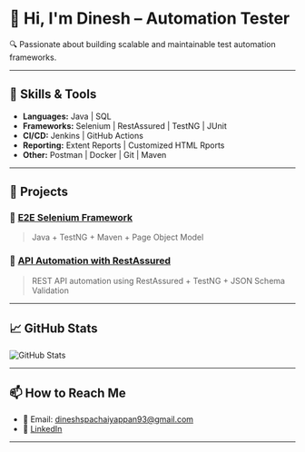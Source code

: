 # 👋 Hi, I'm Dinesh – Automation Tester

🔍 Passionate about building scalable and maintainable test automation frameworks.

---

## 🧪 Skills & Tools

- **Languages:** Java | SQL
- **Frameworks:** Selenium | RestAssured | TestNG | JUnit
- **CI/CD:** Jenkins | GitHub Actions
- **Reporting:** Extent Reports | Customized HTML Rports
- **Other:** Postman | Docker | Git | Maven

---

## 💼 Projects

### 🔹 [E2E Selenium Framework](https://github.com/yourusername/selenium-framework)
> Java + TestNG + Maven + Page Object Model

### 🔹 [API Automation with RestAssured](https://github.com/yourusername/restassured-api-testing)
> REST API automation using RestAssured + TestNG + JSON Schema Validation
---

## 📈 GitHub Stats

![GitHub Stats](https://github-readme-stats.vercel.app/api?username=yourusername&show_icons=true&theme=github_dark)

---

## 📫 How to Reach Me

- 📧 Email: dineshspachaiyappan93@gmail.com
- 💼 [LinkedIn](www.linkedin.com/in/dinesh-pachaiyappan-9206401ab)

---
